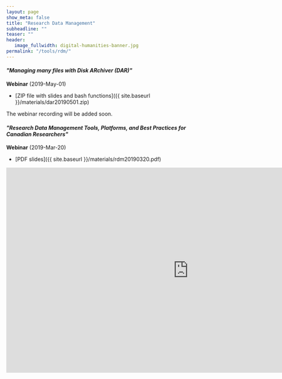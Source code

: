 ```yaml
---
layout: page
show_meta: false
title: "Research Data Management"
subheadline: ""
teaser: ""
header:
   image_fullwidth: digital-humanities-banner.jpg
permalink: "/tools/rdm/"
---
```


<a name="dar"></a>
#### *"Managing many files with Disk ARchiver (DAR)"*

**Webinar** (2019-May-01)

* [ZIP file with slides and bash functions]({{ site.baseurl }}/materials/dar20190501.zip)

The webinar recording will be added soon.

<a name="rdmToolsPlatforms"></a>
#### *"Research Data Management Tools, Platforms, and Best Practices for Canadian Researchers"*

**Webinar** (2019-Mar-20)

* [PDF slides]({{ site.baseurl }}/materials/rdm20190320.pdf)

<div class="flex-video">
	<iframe width="966" height="543" src="https://www.youtube.com/embed/ZMl6bZT7ZU0" frameborder="0"
	allow="accelerometer; autoplay; encrypted-media; gyroscope; picture-in-picture"
	allowfullscreen></iframe>
</div>
